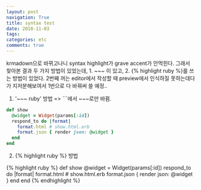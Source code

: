 ```yaml
---
layout: post
navigation: True
title: syntax test
date: 2018-11-03
tags:
categories: etc
comments: true
---
```


krmadown으로 바뀌고나니 syntax highlight가 grave accent가 안먹힌다. 그래서 찾아본 결과 두 가지 방법이 있었는데, 1. ~~~ 이 있고, 2. {% highlight ruby %}를 쓰는 방법이 있었다.
2번째 꺼는 editor에서 작성할 때 preview에서 인식하질 못하는데다가 지저분해보여서 1번으로 다 바꿔써 쓸 예정..

1. '~~~ ruby' 방법 => ```에서 ~~~로만 바뀜.

~~~ ruby
def show
  @widget = Widget(params[:id])
  respond_to do |format|
    format.html # show.html.erb
    format.json { render json: @widget }
  end
end
~~~

2. {% highlight ruby %} 방법

{% highlight ruby %}
def show
  @widget = Widget(params[:id])
  respond_to do |format|
    format.html # show.html.erb
    format.json { render json: @widget }
  end
end
{% endhighlight %}
